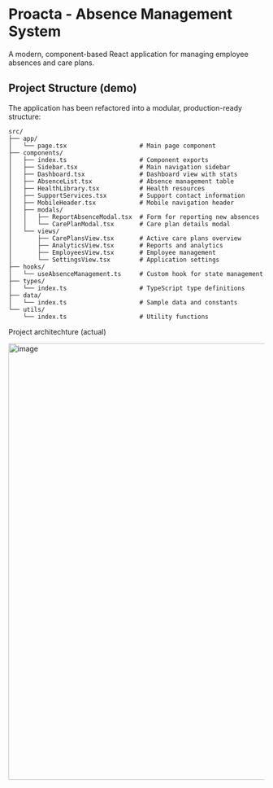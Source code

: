 # Proacta - Absence Management System

A modern, component-based React application for managing employee absences and care plans.

## Project Structure (demo)

The application has been refactored into a modular, production-ready structure:

```
src/
├── app/
│   └── page.tsx                    # Main page component
├── components/
│   ├── index.ts                    # Component exports
│   ├── Sidebar.tsx                 # Main navigation sidebar
│   ├── Dashboard.tsx               # Dashboard view with stats
│   ├── AbsenceList.tsx             # Absence management table
│   ├── HealthLibrary.tsx           # Health resources
│   ├── SupportServices.tsx         # Support contact information
│   ├── MobileHeader.tsx            # Mobile navigation header
│   ├── modals/
│   │   ├── ReportAbsenceModal.tsx  # Form for reporting new absences
│   │   └── CarePlanModal.tsx       # Care plan details modal
│   └── views/
│       ├── CarePlansView.tsx       # Active care plans overview
│       ├── AnalyticsView.tsx       # Reports and analytics
│       ├── EmployeesView.tsx       # Employee management
│       └── SettingsView.tsx        # Application settings
├── hooks/
│   └── useAbsenceManagement.ts     # Custom hook for state management
├── types/
│   └── index.ts                    # TypeScript type definitions
├── data/
│   └── index.ts                    # Sample data and constants
└── utils/
    └── index.ts                    # Utility functions
```

Project architechture (actual)

<img width="975" height="858" alt="image" src="https://github.com/user-attachments/assets/09f584fc-4636-45aa-b717-8dd3e919aec1" />
